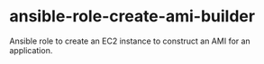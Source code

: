 # ansible-role-create-ami-builder
Ansible role to create an EC2 instance to construct an AMI for an application.
